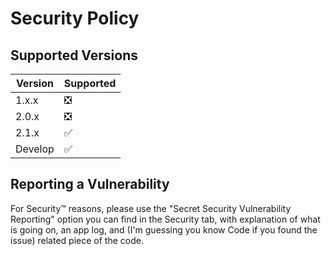 # Security Policy

## Supported Versions

| Version | Supported          |
|---------|--------------------|
| 1.x.x   | ❎                  |
| 2.0.x   | ❎                  |
| 2.1.x   | :white_check_mark: |
| Develop | :white_check_mark: |


## Reporting a Vulnerability

For Security:tm: reasons, please use the "Secret Security Vulnerability Reporting" option you can find in the Security tab, with explanation of what is going on, an app log, and (I'm guessing you know Code if you found the issue) related piece of the code.
